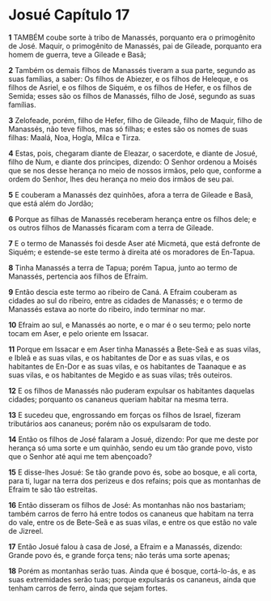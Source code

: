 # Josué Capítulo 17

**1** 	TAMBÉM coube sorte à tribo de Manassés, porquanto era o primogênito de José. Maquir, o primogênito de Manassés, pai de Gileade, porquanto era homem de guerra, teve a Gileade e Basã;

**2** 	Também os demais filhos de Manassés tiveram a sua parte, segundo as suas famílias, a saber: Os filhos de Abiezer, e os filhos de Heleque, e os filhos de Asriel, e os filhos de Siquém, e os filhos de Hefer, e os filhos de Semida; esses são os filhos de Manassés, filho de José, segundo as suas famílias.

**3** 	Zelofeade, porém, filho de Hefer, filho de Gileade, filho de Maquir, filho de Manassés, não teve filhos, mas só filhas; e estes são os nomes de suas filhas: Maalá, Noa, Hogla, Milca e Tirza.

**4** 	Estas, pois, chegaram diante de Eleazar, o sacerdote, e diante de Josué, filho de Num, e diante dos príncipes, dizendo: O Senhor ordenou a Moisés que se nos desse herança no meio de nossos irmãos, pelo que, conforme a ordem do Senhor, lhes deu herança no meio dos irmãos de seu pai.

**5** 	E couberam a Manassés dez quinhões, afora a terra de Gileade e Basã, que está além do Jordão;

**6** 	Porque as filhas de Manassés receberam herança entre os filhos dele; e os outros filhos de Manassés ficaram com a terra de Gileade.

**7** 	E o termo de Manassés foi desde Aser até Micmetá, que está defronte de Siquém; e estende-se este termo à direita até os moradores de En-Tapua.

**8** 	Tinha Manassés a terra de Tapua; porém Tapua, junto ao termo de Manassés, pertencia aos filhos de Efraim.

**9** 	Então descia este termo ao ribeiro de Caná. A Efraim couberam as cidades ao sul do ribeiro, entre as cidades de Manassés; e o termo de Manassés estava ao norte do ribeiro, indo terminar no mar.

**10** 	Efraim ao sul, e Manassés ao norte, e o mar é o seu termo; pelo norte tocam em Aser, e pelo oriente em Issacar.

**11** 	Porque em Issacar e em Aser tinha Manassés a Bete-Seã e as suas vilas, e Ibleã e as suas vilas, e os habitantes de Dor e as suas vilas, e os habitantes de En-Dor e as suas vilas, e os habitantes de Taanaque e as suas vilas, e os habitantes de Megido e as suas vilas; três outeiros.

**12** 	E os filhos de Manassés não puderam expulsar os habitantes daquelas cidades; porquanto os cananeus queriam habitar na mesma terra.

**13** 	E sucedeu que, engrossando em forças os filhos de Israel, fizeram tributários aos cananeus; porém não os expulsaram de todo.

**14** 	Então os filhos de José falaram a Josué, dizendo: Por que me deste por herança só uma sorte e um quinhão, sendo eu um tão grande povo, visto que o Senhor até aqui me tem abençoado?

**15** 	E disse-lhes Josué: Se tão grande povo és, sobe ao bosque, e ali corta, para ti, lugar na terra dos perizeus e dos refains; pois que as montanhas de Efraim te são tão estreitas.

**16** 	Então disseram os filhos de José: As montanhas não nos bastariam; também carros de ferro há entre todos os cananeus que habitam na terra do vale, entre os de Bete-Seã e as suas vilas, e entre os que estão no vale de Jizreel.

**17** 	Então Josué falou à casa de José, a Efraim e a Manassés, dizendo: Grande povo és, e grande força tens; não terás uma sorte apenas;

**18** 	Porém as montanhas serão tuas. Ainda que é bosque, cortá-lo-ás, e as suas extremidades serão tuas; porque expulsarás os cananeus, ainda que tenham carros de ferro, ainda que sejam fortes.

